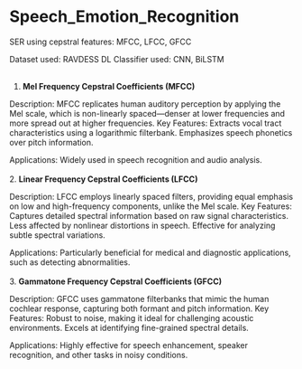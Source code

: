 # Speech_Emotion_Recognition
SER using cepstral features: MFCC, LFCC, GFCC

Dataset used: RAVDESS
DL Classifier used: CNN, BiLSTM
<br>
<br>
1. **Mel Frequency Cepstral Coefficients (MFCC)**

Description: MFCC replicates human auditory perception by applying the Mel scale, which is non-linearly spaced—denser at lower frequencies and more spread out at higher frequencies.
Key Features:
Extracts vocal tract characteristics using a logarithmic filterbank.
Emphasizes speech phonetics over pitch information.


Applications: Widely used in speech recognition and audio analysis.
<br>
<br>
2. **Linear Frequency Cepstral Coefficients (LFCC)**

Description: LFCC employs linearly spaced filters, providing equal emphasis on low and high-frequency components, unlike the Mel scale.
Key Features:
Captures detailed spectral information based on raw signal characteristics.
Less affected by nonlinear distortions in speech.
Effective for analyzing subtle spectral variations.


Applications: Particularly beneficial for medical and diagnostic applications, such as detecting abnormalities.
<br>
<br>
3. **Gammatone Frequency Cepstral Coefficients (GFCC)**

Description: GFCC uses gammatone filterbanks that mimic the human cochlear response, capturing both formant and pitch information.
Key Features:
Robust to noise, making it ideal for challenging acoustic environments.
Excels at identifying fine-grained spectral details.


Applications: Highly effective for speech enhancement, speaker recognition, and other tasks in noisy conditions.

